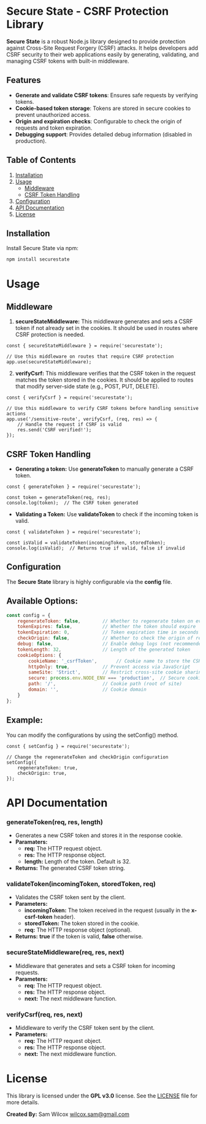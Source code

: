 # Secure State - CSRF Protection Library

**Secure State** is a robust Node.js library designed to provide protection against Cross-Site Request Forgery (CSRF) attacks. It helps developers add CSRF security to their web applications easily by generating, validating, and managing CSRF tokens with built-in middleware.

## Features
- **Generate and validate CSRF tokens**: Ensures safe requests by verifying tokens.
- **Cookie-based token storage**: Tokens are stored in secure cookies to prevent unauthorized access.
- **Origin and expiration checks**: Configurable to check the origin of requests and token expiration.
- **Debugging support**: Provides detailed debug information (disabled in production).

## Table of Contents
1. [Installation](#installation)
2. [Usage](#usage)
   - [Middleware](#middleware)
   - [CSRF Token Handling](#csrf-token-handling)
3. [Configuration](#configuration)
4. [API Documentation](#api-documentation)
5. [License](#license)

## Installation

Install Secure State via npm:

```bash
npm install securestate
```

# Usage
## Middleware
1. __secureStateMiddleware:__ This middleware generates and sets a CSRF token if not already set in the cookies. It should be used in routes where CSRF protection is needed.

```node
const { secureStateMiddleware } = require('securestate');

// Use this middleware on routes that require CSRF protection
app.use(secureStateMiddleware);
```

2. __verifyCsrf:__ This middleware verifies that the CSRF token in the request matches the token stored in the cookies. It should be applied to routes that modify server-side state (e.g., POST, PUT, DELETE).

```node
const { verifyCsrf } = require('securestate');

// Use this middleware to verify CSRF tokens before handling sensitive actions
app.use('/sensitive-route', verifyCsrf, (req, res) => {
    // Handle the request if CSRF is valid
    res.send('CSRF verified!');
});
```

## CSRF Token Handling
* __Generating a token:__ Use __generateToken__ to manually generate a CSRF token.

```node
const { generateToken } = require('securestate');

const token = generateToken(req, res);
console.log(token);  // The CSRF token generated
```

* __Validating a Token:__ Use __validateToken__ to check if the incoming token is valid.

```node
const { validateToken } = require('securestate');

const isValid = validateToken(incomingToken, storedToken);
console.log(isValid);  // Returns true if valid, false if invalid
```

## Configuration
The __Secure State__ library is highly configurable via the __config__ file.

## Available Options:

```javascript
const config = {
    regenerateToken: false,        // Whether to regenerate token on every request
    tokenExpires: false,           // Whether the token should expire
    tokenExpiration: 0,            // Token expiration time in seconds (0 = no expiration)
    checkOrigin: false,            // Whether to check the origin of requests
    debug: false,                  // Enable debug logs (not recommended for production)
    tokenLength: 32,               // Length of the generated token
    cookieOptions: {
        cookieName: '_csrfToken',       // Cookie name to store the CSRF token
        httpOnly: true,            // Prevent access via JavaScript
        sameSite: 'Strict',        // Restrict cross-site cookie sharing
        secure: process.env.NODE_ENV === 'production',  // Secure cookies in production
        path: '/',                 // Cookie path (root of site)
        domain: '',                // Cookie domain
    }
};
```

## Example:
You can modify the configurations by using the setConfig() method.

```node
const { setConfig } = require('securestate');

// Change the regenerateToken and checkOrigin configuration
setConfig({
    regenerateToken: true,
    checkOrigin: true,
});
```

# API Documentation
### __generateToken(req, res, length)__
* Generates a new CSRF token and stores it in the response cookie.
* __Paramaters:__
    * __req:__ The HTTP request object.
    * __res:__ The HTTP response object.
    * __length:__ Length of the token. Default is 32.
* __Returns:__ The generated CSRF token string.

### __validateToken(incomingToken, storedToken, req)__
* Validates the CSRF token sent by the client.
* __Parameters:__
    * __incomingToken:__ The token received in the request (usually in the __x-csrf-token__ header).
    * __storedToken:__ The token stored in the cookie.
    * __req:__ The HTTP response object (optional).
* __Returns:__ __true__ if the token is valid, __false__ otherwise.

### __secureStateMiddleware(req, res, next)__
* Middleware that generates and sets a CSRF token for incoming requests.
* __Parameters:__
    * __req:__ The HTTP request object.
    * __res:__ The HTTP response object.
    * __next:__ The next middleware function.

### __verifyCsrf(req, res, next)__
* Middleware to verify the CSRF token sent by the client.
* __Parameters:__
    * __req:__ The HTTP request object.
    * __res:__ The HTTP response object.
    * __next:__ The next middleware function.

# License
This library is licensed under the __GPL v3.0__ license. See the [LICENSE](./LICENSE) file for more details.

__Created By:__ Sam Wilcox [wilcox.sam@gmail.com](mailto:wilcox.sam@gmail.com)
